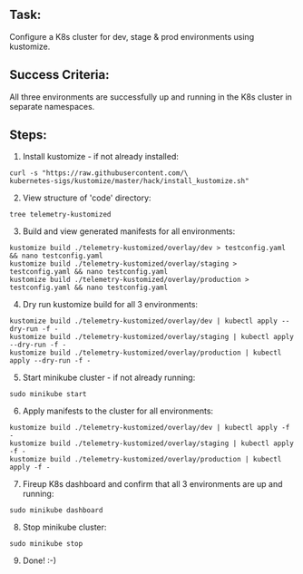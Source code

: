 ## Task:

Configure a K8s cluster for dev, stage & prod environments using kustomize. 

## Success Criteria:

All three environments are successfully up and running in the K8s cluster in separate namespaces.

## Steps:

1. Install kustomize - if not already installed:
```
curl -s "https://raw.githubusercontent.com/\
kubernetes-sigs/kustomize/master/hack/install_kustomize.sh"  
```

2. View structure of 'code' directory:
```
tree telemetry-kustomized
```

3. Build and view generated manifests for all environments:
```
kustomize build ./telemetry-kustomized/overlay/dev > testconfig.yaml && nano testconfig.yaml
kustomize build ./telemetry-kustomized/overlay/staging > testconfig.yaml && nano testconfig.yaml
kustomize build ./telemetry-kustomized/overlay/production > testconfig.yaml && nano testconfig.yaml      
```

4. Dry run kustomize build for all 3 environments:
```
kustomize build ./telemetry-kustomized/overlay/dev | kubectl apply --dry-run -f -
kustomize build ./telemetry-kustomized/overlay/staging | kubectl apply --dry-run -f -
kustomize build ./telemetry-kustomized/overlay/production | kubectl apply --dry-run -f -
```

5. Start minikube cluster - if not already running:
```
sudo minikube start
```

6. Apply manifests to the cluster for all environments:
```
kustomize build ./telemetry-kustomized/overlay/dev | kubectl apply -f -
kustomize build ./telemetry-kustomized/overlay/staging | kubectl apply -f -
kustomize build ./telemetry-kustomized/overlay/production | kubectl apply -f -
```

7. Fireup K8s dashboard and confirm that all 3 environments are up and running:
```
sudo minikube dashboard
```

8. Stop minikube cluster:
```
sudo minikube stop
```

9. Done! :-)


